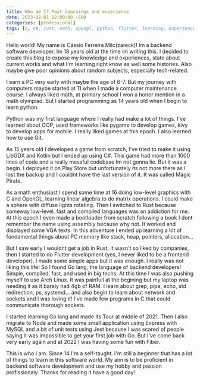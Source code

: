 ```yaml
---
title: Who am I? Past learnings and experience
date: 2023-02-01 12:00:00 -500
categories: [professional]
tags: [c, c#, rust, math, opengl, python, flutter, learning, experience]
---
```


Hello world! My name is Cássio Ferreira Milc(zareck)! Im a backend software developer. Im 18 years old at the time im writing this. I decided to create this blog to expose my knowledge and experiences, state about current works and what I'm learning right know as well some histories. Also maybe give poor opinions about random subjects, especially tech-related.

I earn a PC very early with maybe the age of 6-7. But my journey with computers maybe started at 11 when I made a computer maintenance course. I always liked math, at primary school I won a honor mention in a math olympiad. But I started programming as 14 years old when I begin to learn python. 

Python was my first language where I really had make a lot of things. I've learned about OOP, used frameworks like pygame to develop games, kivy to develop apps for mobile. I really liked games at this epoch. I also learned how to use Git.

As 15 years old I developed a game from scratch, I've tried to make it using LibGDX and Kotlin but I ended up using C#. This game had more than 1000 lines of code and a really messful codebase Im not gonna lie. But it was a begin. I deployed it on Play Store but unfortunately its not more there as I lost the backup and I couldnt have the last version of it. It was called Magic Pirate.

As a math enthusiast I spend some time at 16 doing low-level graphics with C and OpenGL, learning linear algebra to do matrix operations. I could make a sphere with diffuse lights rotating. Then I switched to Rust because someway low-level, fast and compiled languages was an addiction for me. At this epoch I even made a bootloader from scratch following a book I dont remember the name using assembly because why not. It worked and displayed some VGA texts. In this adventure I ended up learning a lot of fundamental things about PC memory like stack, heap, pointers, allocation...

But I saw early I wouldnt get a job in Rust. It wasn't so liked by companies, then I started to do Flutter development (yes, I never liked to be a frontend developer). I made some simple apps but it was enough. I really was not liking this life! So I found Go lang, the language of backend developers! Simple, compiled, fast, and used in big techs.
At this time I was also pushing myself to use Arch Linux. It was painfull at the begining but my laptop was needing it as it barely had 4gb of RAM. I learn about grep, pipe, echo, std redirection, ps, systemd...
and also begin to learn about network and sockets and I was loving it! I've made few programs in C that could communicate thorough sockets. 

I started learning Go lang and made its Tour at middle of 2021. Then I also migrate to Node and made some small application using Express with MySQL and a bit of unit tests using Jest because I was scared of people saying it was impossible to get your first job with Go. But I've come back very early again and at 2022 I was having some fun with Fiber.

This is who I am. Since 14 I'm a self-taught. I'm still a beginner that has a lot of things to learn in this software world. My aim is to be proficient in backend software development and use my hobby and passion profissionaly. Thanks for reading it have a good day!
